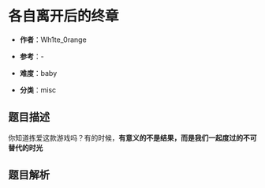 # 各自离开后的终章

- **作者**：Wh1te_0range

- **参考**：-

- **难度**：baby

- **分类**：misc

## 题目描述

你知道拣爱这款游戏吗？有的时候，**有意义的不是结果，而是我们一起度过的不可替代的时光**

## 题目解析
